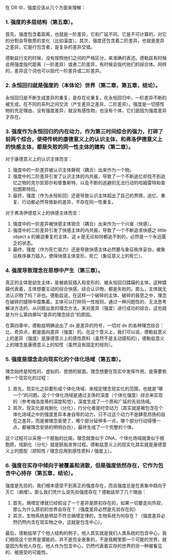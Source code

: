 在 DR 中，强度应该从几个方面来理解：

### 1. 强度的多层结构（第五章）。

首先，强度包含着距离，也就是一阶差异，它和广延不同，它是不可计算的，对它的分割会导致质的变化（比如温度）。其次，强度还包含着二阶差异，也就是差异之差异，它是行包含者，是复杂的差异交错。

德勒兹行文的时候，没有按照他们之间的严格区分，来准确的表述。德勒兹有时候会用强度指代距离（一阶差异）或者二阶差异，有时候会指代他们的综合体。同样的，差异这个词也可以指代一阶差异或二阶差异。

### 2. 永恒回归就是强度的（本体论）世界（第二章，第五章，结论）。

永恒回归是不断生成差异的重复，是存在论重复。在永恒回归中，一阶差异不断的被生成，在不同的系列之间交流（产生差异之差异、二阶差异）。强度是一切感性物的充足理由，没有强度差异，就没有感性物，也没有个体，它们是因为强度差异才存在。

### 3. 强度作为永恒回归的内在动力，作为第三时间综合的强力，打碎了前两个综合，使得传统的康德意义上的认识主体，和弗洛伊德意义上的快感主体，都是失败的同一性主体的建构（第二章）。

对于康德意义上的认识主体而言：

1. 强度中的一阶差异被认识主体静观（耦合）出来作为一个物。
2. 强度中的二阶差异引发了认识主体的内共振，导致了一个不断追忆却找不到追忆之物的克尔凯郭尔和普鲁斯特，以及不断的逃避的无法行动的哈姆雷特和查拉图斯特拉。
3. 最终，强度（作为永恒轮回）还是导致认识主体超出了自己的界限，追忆、重复、行动都必然导致新的差异，不存在同一性重复。

对于弗洛伊德意义上的快感主体而言：

1. 强度中的一阶差异被快感主体钳合（耦合）出来作为一个兴奋（快感）。
2. 强度中的二阶差异引发了快感主体的内共振，导致了一个不断追求快感之 little object a 的被迫重复的主体，这 a 是无论如何都追不到的，必然是一个永远匮乏的状态。
3. 最终，强度（作为死亡驱力）还是导致快感主体必然要与象征秩序妥协，被象征秩序暴力插入，使得快感主体变形、死亡（象征意义上的死亡）。

### 4. 强度导致理念在思想中产生（第三章）。

真正的主体是幼生主体，是被疯狂插入和变形的、被永恒回归蹂躏的主体。这种蹂躏代表着，主体想要主动的综合快感、综合认识物，都是失败的。那么，主体就无法认识物了吗？非也。德勒兹说，在这样一个破碎的主体、破碎的我思之中，理念在破碎的缝隙中糜集着。主体可以打碎同一性规则，通过一种问题性的、无法思考解决方法的、从问题出发的理念方法，来对差异（强度）进行成功的综合。这也就是为什么第四章叫“差异的理念综合”的原因。

在第四章中，德勒兹明确说出了 dx 是差异的符号，一切对 dx 的各种理念综合：比、奇异点，都是面向差异（强度）的。在这个意义上，我们可以说，德勒兹意义上的差异（强度）是康德意义上的感性质料（虽然不是主动感知的），德勒兹意义上的理念是康德意义上的知性（虽然没有固定的规则）。

### 5. 强度是理念走向现实化的个体化场域（第五章）。

理念始终是知性的、虚拟的、思想的层面。理念想要在现实中发挥作用，是需要依赖一个现实化的过程：

1. 首先，现实化之前要形成个体化场域，来规定理念现实化的范围，也就是“哪一个”的问题。这个个体化场域是通过主体的深度（个体化强度）综合来实现的（参考梅洛庞蒂的深度知觉），深度生成了一个质和广延的先验场域。
2. 其次，现实化是戏剧化（分化），行分化者是时空动力（其实就是被包含在个体化场域之中的强度差异本身自带的动力，只不过这个动力不是肆意昂扬的自在之差异，而是被理念驱使了，哪个部分延伸多一点，哪个部分行动得慢一点，都被理念安排的明明白白），最终生成了一个完整的个体。

这个过程可以采用一个胚胎的比喻，理念就类似于 DNA，个体化场域就类似于细胞质，戏剧化（分化）就是胚胎发育过程。德勒兹意义上的现实化其实就是康德意义上的图型（把知性 / 理念应用到感性质料 / 强度上）。

### 6. 强度在实存中倾向于被覆盖和消散，但是强度依然存在，它作为包含中心持存（第五章，结论）。

强度是先验的，我们根本感受不到真正的强度存在，而且强度总是在表象中趋向于灭亡（熵增）。那么我们凭什么说先验强度存在？德勒兹举了几个理由：

1. 首先，熵增定律就已经假设了一个差异是原初存在的，如果一切要走向热寂，那么为什么原初的世界会存在？（强度差异必然是先验存在的）
2. 其次，生物系统是明显不符合熵增定律的，生物系统为何存在？（强度差异必然仍然内含在现实物之中，这就是包含中心）。

最后，德勒兹举了个他人结构的例子，他人其实就是我们人类系统的包含中心，我们相信这个世界是潜能的，并不是完全表象的，不是我眼里那一个可能的世界，就是因为有他人存在。他人作为包含中心，仍然代表着实存的世界的另一种被看见的、被感受的可能性。